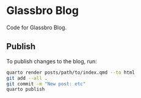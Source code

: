 # Glassbro Blog

Code for Glassbro Blog.

## Publish

To publish changes to the blog, run:

``` sh
quarto render posts/path/to/index.qmd --to html
git add --all .
git commit -m "New post: etc"
quarto publish
```
